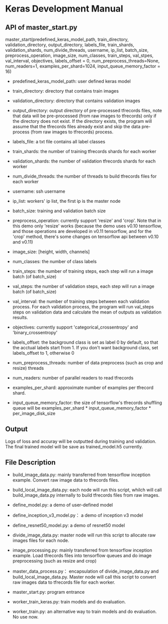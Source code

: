 # Keras Development Manual

## API of master_start.py

master_start(predefined_keras_model_path, train_directory, validation_directory, output_directory, labels_file, train_shards, validation_shards, num_divide_threads, username, ip_list, batch_size, preprocess_operation, image_size, num_classes, train_steps, val_stpes, val_interval, objectives, labels_offset = 0, num_preprocess_threads=None, num_readers=1, examples_per_shard=1024, input_queue_memory_factor = 16)

- predefined_keras_model_path: user defined keras model

- train_directory: directory that contains train images

- validation_directory: directory that contains validation images

- output_directory: output directory of pre-processed tfrecords files, note that data will be pre-processed (from raw images to tfrecords) only if the directory does not exist. If the directory exists, the program will assume that the tfrecords files already exist and skip the data pre-process (from raw images to tfrecords) process.

- labels_file: a txt file contains all label classes

- train_shards: the number of training tfrecords shards for each worker

- validation_shards: the number of validation tfrecords shards for each worker

- num_divide_threads: the number of threads to build tfrecords files for each worker

- username: ssh username

- ip_list: workers' ip list, the first ip is the master node

- batch_size: training and validation batch size

- preprocess_operation: currently support 'resize' and 'crop'. Note that in this demo only 'resize' works (because the demo uses v0.10 tensorflow, and those operations are developed in v0.11 tensorflow, and for the 'crop' method, there's some changes on tensorflow api between v0.10 and v0.11)

- image_size: [height, width, channels]

- num_classes: the number of class labels

- train_steps: the number of training steps, each step will run a image batch (of batch_size)

- val_steps: the number of validation steps, each step will run a image batch (of batch_size)

- val_interval: the number of training steps between each validation process. For each validation process, the program will run val_steps steps on validation data and calculate the mean of outputs as validation results.

- objectives: currently support 'categorical_crossentropy' and 'binary_crossentropy'

- labels_offset: the background class is set as label 0 by default, so that the acctual labels start from 1. If you don't want background class, set labels_offset to 1, otherwise 0

- num_preprocess_threads: number of data preprocess (such as crop and resize) threads

- num_readers: number of parallel readers to read tfrecords

- examples_per_shard: approximate number of examples per tfrecord shard.

- input_queue_memory_factor: the size of tensorflow's tfrecords shuffling queue will be examples_per_shard * input_queue_memory_factor * per_image_disk_size

## Output

Logs of loss and accuray will be outputted during training and validation. The final trained model will be save as trained_model.h5 currently.

## File Description

- build_image_data.py: mainly transferred from tensorflow inception example. Convert raw image data to tfrecords files.

- build_local_image_data.py: each node will run this script, whilch will call build_image_data.py internally to build tfrecords files from raw images.

- define_model.py: a demo of user-defined model

- define_inception_v3_model.py： a demo of inception v3 model

- define_resnet50_model.py: a demo of resnet50 model

- divide_image_data.py: master node will run this script to allocate raw images files for each node.

- image_processing.py: mainly transferred from tensorflow inception example. Load tfrecords files into tensorflow queues and do image preprocessing (such as resize and crop)

- master_data_process.py： encapsulation of divide_image_data.py and build_local_image_data.py. Master node will call this script to convert raw images data to tfrecords file for each worker.

- master_start.py: program entrance

- worker_train_keras.py: train models and do evaluation.

- worker_train.py: an alternative way to train models and do evaluation. No use now.

